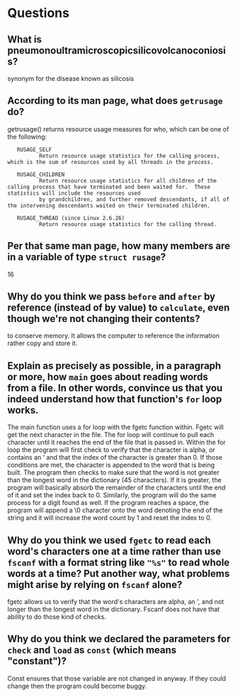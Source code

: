 # Questions

## What is pneumonoultramicroscopicsilicovolcanoconiosis?

synonym for the disease known as silicosis

## According to its man page, what does `getrusage` do?

getrusage() returns resource usage measures for who, which can be one of the following:

       RUSAGE_SELF
              Return resource usage statistics for the calling process, which is the sum of resources used by all threads in the process.

       RUSAGE_CHILDREN
              Return resource usage statistics for all children of the calling process that have terminated and been waited for.  These statistics will include the resources used
              by grandchildren, and further removed descendants, if all of the intervening descendants waited on their terminated children.

       RUSAGE_THREAD (since Linux 2.6.26)
              Return resource usage statistics for the calling thread.


## Per that same man page, how many members are in a variable of type `struct rusage`?

16

## Why do you think we pass `before` and `after` by reference (instead of by value) to `calculate`, even though we're not changing their contents?

to conserve memory.  It allows the computer to reference the information rather copy and store it.

## Explain as precisely as possible, in a paragraph or more, how `main` goes about reading words from a file. In other words, convince us that you indeed understand how that function's `for` loop works.

The main function uses a for loop with the fgetc function within.  Fgetc will get the next character in the file.  The for loop will continue to pull each character until it reaches the end of the file that is passed in.  Within the for loop the program will first check to verify that the character is alpha, or contains an ‘ and that the index of the character is greater than 0.  If those conditions are met, the character is appended to the word that is being built.  The program then checks to make sure that the word is not greater than the longest word in the dictionary (45 characters).  If it is greater, the program will basically absorb the remainder of the characters until the end of it and set the index back to 0. Similarly, the program will do the same process for a digit found as well.  If the program reaches a space, the program will append a \0 character onto the word denoting the end of the string and it will increase the word count by 1 and reset the index to 0.

## Why do you think we used `fgetc` to read each word's characters one at a time rather than use `fscanf` with a format string like `"%s"` to read whole words at a time? Put another way, what problems might arise by relying on `fscanf` alone?

fgetc allows us to verify that the word's characters are alpha, an ', and not longer than the longest word in the dictionary.  Fscanf does not have that ability to do those kind of checks.

## Why do you think we declared the parameters for `check` and `load` as `const` (which means "constant")?

Const ensures that those variable are not changed in anyway.  If they could change then the program could become buggy.
